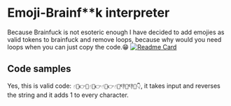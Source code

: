# Emoji-Brainf**k interpreter
Because Brainfuck is not esoteric enough I have decided to add emojies as valid tokens to brainfuck and remove loops, because why would you need loops when you can just copy the code.😁
[![Readme Card](https://github-readme-stats.vercel.app/api/pin/?username=MartinNav&repo=emoji_fuk_interpreter)](https://github.com/MartinNav/emoji_fuk_interpreter)
## Code samples
Yes, this is valid code: `☝🤯👉🤯☝🤯👉☝🤯👉☝🤯👎🤒👎🤒👇`, it takes input and reverses the string and it adds 1 to every character.
